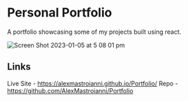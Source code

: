 # Personal Portfolio

A portfolio showcasing some of my projects built using react.


![Screen Shot 2023-01-05 at 5 08 01 pm](https://user-images.githubusercontent.com/107826386/210713215-fd73881a-3780-41ff-9038-faf6c889dd8e.png)


## Links

Live Site - https://alexmastroianni.github.io/Portfolio/
Repo - https://github.com/AlexMastroianni/Portfolio
